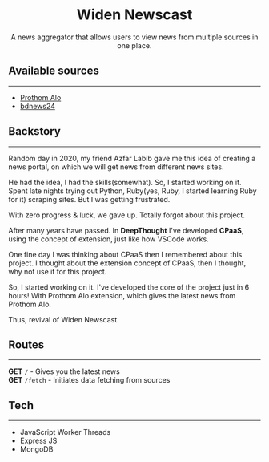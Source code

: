 <div align="center"><h1>Widen Newscast</h1></div>

<div align="center">A news aggregator that allows users to view news from multiple sources in one place.</div>


## Available sources

---
- [Prothom Alo](https://www.prothomalo.com/collection/latest)
- [bdnews24](https://bdnews24.com/recent)


## Backstory

---
Random day in 2020, my friend Azfar Labib gave me this idea of creating a news portal, on which we will get news from different news sites.

He had the idea, I had the skills(somewhat). So, I started working on it. Spent late nights trying out Python, Ruby(yes, Ruby, I started learning Ruby for it) scraping sites. But I was getting frustrated.

With zero progress & luck, we gave up. Totally forgot about this project.

After many years have passed. In **DeepThought** I've developed **CPaaS**, using the concept of extension, just like how VSCode works.

One fine day I was thinking about CPaaS then I remembered about this project. I thought about the extension concept of CPaaS, then I thought, why not use it for this project.

So, I started working on it. I've developed the core of the project just in 6 hours! With Prothom Alo extension, which gives the latest news from Prothom Alo.

Thus, revival of Widen Newscast.

## Routes

---

**GET** `/` - Gives you the latest news  
**GET** `/fetch` - Initiates data fetching from sources

## Tech

---
- JavaScript Worker Threads
- Express JS
- MongoDB
